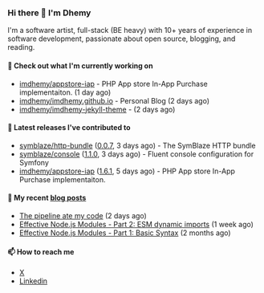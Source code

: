 ### Hi there 👋 I'm Dhemy

I'm a software artist, full-stack (BE heavy) with 10+ years of experience in software development,
passionate about open source, blogging, and reading.

#### 👷 Check out what I'm currently working on

- [imdhemy/appstore-iap](https://github.com/imdhemy/appstore-iap) - PHP App store In-App Purchase implementaiton. (1 day ago)
- [imdhemy/imdhemy.github.io](https://github.com/imdhemy/imdhemy.github.io) - Personal Blog (2 days ago)
- [imdhemy/imdhemy-jekyll-theme](https://github.com/imdhemy/imdhemy-jekyll-theme) -  (2 days ago)

#### 🔭 Latest releases I've contributed to

- [symblaze/http-bundle](https://github.com/symblaze/http-bundle) ([0.0.7](https://github.com/symblaze/http-bundle/releases/tag/0.0.7), 3 days ago) - The SymBlaze HTTP bundle
- [symblaze/console](https://github.com/symblaze/console) ([1.1.0](https://github.com/symblaze/console/releases/tag/1.1.0), 3 days ago) - Fluent console configuration for Symfony
- [imdhemy/appstore-iap](https://github.com/imdhemy/appstore-iap) ([1.6.1](https://github.com/imdhemy/appstore-iap/releases/tag/1.6.1), 5 days ago) - PHP App store In-App Purchase implementaiton.

#### 📜 My recent [blog posts](https://imdhemy.com/)

- [The pipeline ate my code](https://imdhemy.com/blog/generic/the-pipeline-ate-my-code.html) (2 days ago)
- [Effective Node.js Modules - Part 2: ESM dynamic imports](https://imdhemy.com/blog/nodejs/esm-dynamic-imports.html) (1 week ago)
- [Effective Node.js Modules - Part 1: Basic Syntax](https://imdhemy.com/blog/nodejs/effective-nodejs-modules-part-1.html) (2 months ago)

#### 📫 How to reach me

- [X](https://twitter.com/imdhemy)
- [Linkedin](https://linkedin.com/in/imdhemy)
